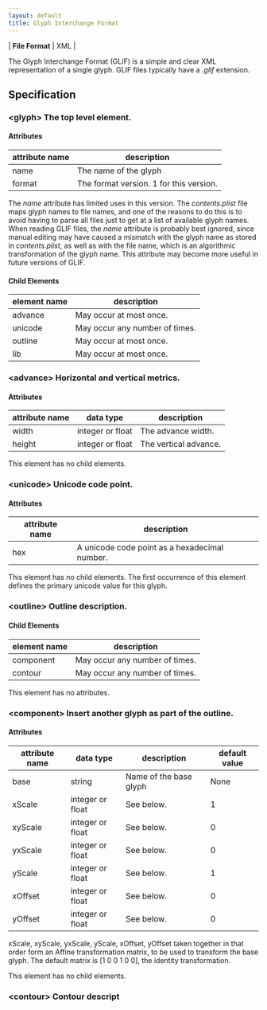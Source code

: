```yaml
---
layout: default
title: Glyph Interchange Format
---
```


| **File Format** | XML |

The Glyph Interchange Format (GLIF) is a simple and clear XML representation of a single glyph. GLIF files typically have a *.glif* extension.

## Specification

### \<glyph> The top level element.

#### Attributes

| attribute name | description |
|--|--|
| name | The name of the glyph |
| format | The format version. 1 for this version. |

The *name* attribute has limited uses in this version. The *contents.plist* file maps glyph names to file names, and one of the reasons to do this is to avoid having to parse all files just to get at a list of available glyph names. When reading GLIF files, the *name* attribute is probably best ignored, since manual editing may have caused a mismatch with the glyph name as stored in *contents.plist*, as well as with the file name, which is an algorithmic transformation of the glyph name. This attribute may become more useful in future versions of GLIF.

#### Child Elements

| element name | description |
|--|--|
| advance | May occur at most once. |
| unicode | May occur any number of times. |
| outline | May occur at most once. |
| lib | May occur at most once. |

### \<advance> Horizontal and vertical metrics.

#### Attributes

| attribute name | data type | description |
|--|--|--|
| width | integer or float | The advance width. |
| height | integer or float | The vertical advance. |

This element has no child elements.

### \<unicode> Unicode code point.

#### Attributes

| attribute name | description |
|--|--|
| hex | A unicode code point as a hexadecimal number. |

This element has no child elements. The first occurrence of this element defines the primary unicode value for this glyph.

### \<outline> Outline description.

#### Child Elements

| element name | description |
|--|--|
| component | May occur any number of times. |
| contour | May occur any number of times. |

This element has no attributes.

### \<component> Insert another glyph as part of the outline.

#### Attributes

| attribute name | data type | description | default value |
|--|--|--|--|
| base | string | Name of the base glyph | None |
| xScale | integer or float | See below. | 1 |
| xyScale | integer or float | See below. | 0 |
| yxScale | integer or float | See below. | 0 |
| yScale | integer or float | See below. | 1 |
| xOffset | integer or float | See below. | 0 |
| yOffset | integer or float | See below. | 0 |

xScale, xyScale, yxScale, yScale, xOffset, yOffset taken together in that order form an Affine transformation matrix, to be used to transform the base glyph. The default matrix is \[1 0 0 1 0 0\], the identity transformation.

This element has no child elements.

### \<contour> Contour descript